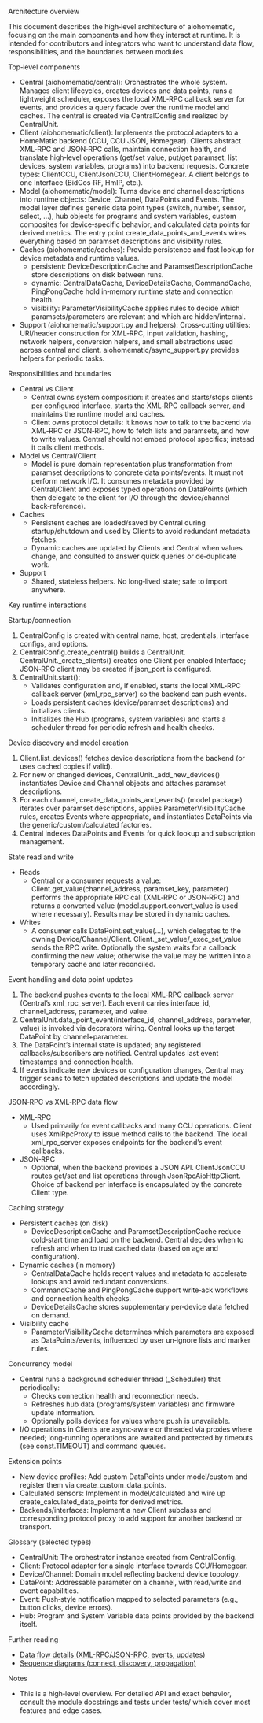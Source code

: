Architecture overview

This document describes the high‑level architecture of aiohomematic, focusing on the main components and how they interact at runtime. It is intended for contributors and integrators who want to understand data flow, responsibilities, and the boundaries between modules.

Top‑level components

- Central (aiohomematic/central): Orchestrates the whole system. Manages client lifecycles, creates devices and data points, runs a lightweight scheduler, exposes the local XML‑RPC callback server for events, and provides a query facade over the runtime model and caches. The central is created via CentralConfig and realized by CentralUnit.
- Client (aiohomematic/client): Implements the protocol adapters to a HomeMatic backend (CCU, CCU JSON, Homegear). Clients abstract XML‑RPC and JSON‑RPC calls, maintain connection health, and translate high‑level operations (get/set value, put/get paramset, list devices, system variables, programs) into backend requests. Concrete types: ClientCCU, ClientJsonCCU, ClientHomegear. A client belongs to one Interface (BidCos‑RF, HmIP, etc.).
- Model (aiohomematic/model): Turns device and channel descriptions into runtime objects: Device, Channel, DataPoints and Events. The model layer defines generic data point types (switch, number, sensor, select, …), hub objects for programs and system variables, custom composites for device‑specific behavior, and calculated data points for derived metrics. The entry point create_data_points_and_events wires everything based on paramset descriptions and visibility rules.
- Caches (aiohomematic/caches): Provide persistence and fast lookup for device metadata and runtime values.
  - persistent: DeviceDescriptionCache and ParamsetDescriptionCache store descriptions on disk between runs.
  - dynamic: CentralDataCache, DeviceDetailsCache, CommandCache, PingPongCache hold in‑memory runtime state and connection health.
  - visibility: ParameterVisibilityCache applies rules to decide which paramsets/parameters are relevant and which are hidden/internal.
- Support (aiohomematic/support.py and helpers): Cross‑cutting utilities: URI/header construction for XML‑RPC, input validation, hashing, network helpers, conversion helpers, and small abstractions used across central and client. aiohomematic/async_support.py provides helpers for periodic tasks.

Responsibilities and boundaries

- Central vs Client
  - Central owns system composition: it creates and starts/stops clients per configured interface, starts the XML‑RPC callback server, and maintains the runtime model and caches.
  - Client owns protocol details: it knows how to talk to the backend via XML‑RPC or JSON‑RPC, how to fetch lists and paramsets, and how to write values. Central should not embed protocol specifics; instead it calls client methods.
- Model vs Central/Client
  - Model is pure domain representation plus transformation from paramset descriptions to concrete data points/events. It must not perform network I/O. It consumes metadata provided by Central/Client and exposes typed operations on DataPoints (which then delegate to the client for I/O through the device/channel back‑reference).
- Caches
  - Persistent caches are loaded/saved by Central during startup/shutdown and used by Clients to avoid redundant metadata fetches.
  - Dynamic caches are updated by Clients and Central when values change, and consulted to answer quick queries or de‑duplicate work.
- Support
  - Shared, stateless helpers. No long‑lived state; safe to import anywhere.

Key runtime interactions

Startup/connection

1. CentralConfig is created with central name, host, credentials, interface configs, and options.
2. CentralConfig.create_central() builds a CentralUnit. CentralUnit.\_create_clients() creates one Client per enabled Interface; JSON‑RPC client may be created if json_port is configured.
3. CentralUnit.start():
   - Validates configuration and, if enabled, starts the local XML‑RPC callback server (xml_rpc_server) so the backend can push events.
   - Loads persistent caches (device/paramset descriptions) and initializes clients.
   - Initializes the Hub (programs, system variables) and starts a scheduler thread for periodic refresh and health checks.

Device discovery and model creation

1. Client.list_devices() fetches device descriptions from the backend (or uses cached copies if valid).
2. For new or changed devices, CentralUnit.\_add_new_devices() instantiates Device and Channel objects and attaches paramset descriptions.
3. For each channel, create_data_points_and_events() (model package) iterates over paramset descriptions, applies ParameterVisibilityCache rules, creates Events where appropriate, and instantiates DataPoints via the generic/custom/calculated factories.
4. Central indexes DataPoints and Events for quick lookup and subscription management.

State read and write

- Reads
  - Central or a consumer requests a value: Client.get_value(channel_address, paramset_key, parameter) performs the appropriate RPC call (XML‑RPC or JSON‑RPC) and returns a converted value (model.support.convert_value is used where necessary). Results may be stored in dynamic caches.
- Writes
  - A consumer calls DataPoint.set_value(...), which delegates to the owning Device/Channel/Client. Client.\_set_value/\_exec_set_value sends the RPC write. Optionally the system waits for a callback confirming the new value; otherwise the value may be written into a temporary cache and later reconciled.

Event handling and data point updates

1. The backend pushes events to the local XML‑RPC callback server (Central’s xml_rpc_server). Each event carries interface_id, channel_address, parameter, and value.
2. CentralUnit.data_point_event(interface_id, channel_address, parameter, value) is invoked via decorators wiring. Central looks up the target DataPoint by channel+parameter.
3. The DataPoint’s internal state is updated; any registered callbacks/subscribers are notified. Central updates last event timestamps and connection health.
4. If events indicate new devices or configuration changes, Central may trigger scans to fetch updated descriptions and update the model accordingly.

JSON‑RPC vs XML‑RPC data flow

- XML‑RPC
  - Used primarily for event callbacks and many CCU operations. Client uses XmlRpcProxy to issue method calls to the backend. The local xml_rpc_server exposes endpoints for the backend’s event callbacks.
- JSON‑RPC
  - Optional, when the backend provides a JSON API. ClientJsonCCU routes get/set and list operations through JsonRpcAioHttpClient. Choice of backend per interface is encapsulated by the concrete Client type.

Caching strategy

- Persistent caches (on disk)
  - DeviceDescriptionCache and ParamsetDescriptionCache reduce cold‑start time and load on the backend. Central decides when to refresh and when to trust cached data (based on age and configuration).
- Dynamic caches (in memory)
  - CentralDataCache holds recent values and metadata to accelerate lookups and avoid redundant conversions.
  - CommandCache and PingPongCache support write‑ack workflows and connection health checks.
  - DeviceDetailsCache stores supplementary per‑device data fetched on demand.
- Visibility cache
  - ParameterVisibilityCache determines which parameters are exposed as DataPoints/events, influenced by user un‑ignore lists and marker rules.

Concurrency model

- Central runs a background scheduler thread (\_Scheduler) that periodically:
  - Checks connection health and reconnection needs.
  - Refreshes hub data (programs/system variables) and firmware update information.
  - Optionally polls devices for values where push is unavailable.
- I/O operations in Clients are async‑aware or threaded via proxies where needed; long‑running operations are awaited and protected by timeouts (see const.TIMEOUT) and command queues.

Extension points

- New device profiles: Add custom DataPoints under model/custom and register them via create_custom_data_points.
- Calculated sensors: Implement in model/calculated and wire up create_calculated_data_points for derived metrics.
- Backends/interfaces: Implement a new Client subclass and corresponding protocol proxy to add support for another backend or transport.

Glossary (selected types)

- CentralUnit: The orchestrator instance created from CentralConfig.
- Client: Protocol adapter for a single interface towards CCU/Homegear.
- Device/Channel: Domain model reflecting backend device topology.
- DataPoint: Addressable parameter on a channel, with read/write and event capabilities.
- Event: Push‑style notification mapped to selected parameters (e.g., button clicks, device errors).
- Hub: Program and System Variable data points provided by the backend itself.

Further reading

- [Data flow details (XML-RPC/JSON-RPC, events, updates)](../docs/data_flow.md)
- [Sequence diagrams (connect, discovery, propagation)](../docs/sequence_diagrams.md)

Notes

- This is a high‑level overview. For detailed API and exact behavior, consult the module docstrings and tests under tests/ which cover most features and edge cases.
